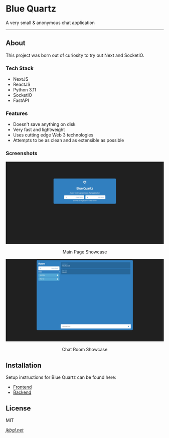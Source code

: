 # Blue Quartz
A very small & anonymous chat application

---

## About
This project was born out of curiosity to try out Next and SocketIO.

### Tech Stack
- NextJS
- ReactJS
- Python 3.11
- SocketIO
- FastAPI

### Features

- Doesn't save anything on disk
- Very fast and lightweight
- Uses cutting edge Web 3 technologies
- Attempts to be as clean and as extensible as possible

### Screenshots

![index-page](./screenshots/index-page.png?raw=true)
<p align='center'>Main Page Showcase</p>

![chat-room](./screenshots/chat-room.png?raw=true)
<p align='center'>Chat Room Showcase</p>

## Installation
Setup instructions for Blue Quartz can be found here:
- [Frontend](/frontend/README.md)
- [Backend](/api/README.md)

## License
MIT

<a href="https://jkbgl.net/" align="center"><i>jkbgl.net</i></a>
